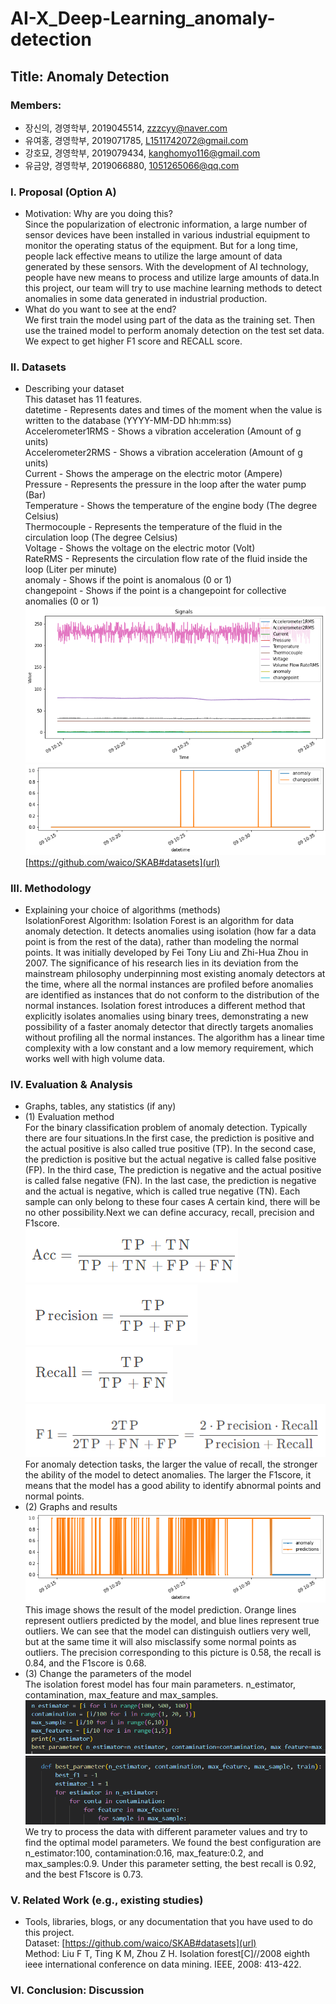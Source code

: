 # AI-X_Deep-Learning_anomaly-detection
## Title: Anomaly Detection
### Members: 
- 장신의, 경영학부, 2019045514, zzzcyy@naver.com
- 유여홍, 경영학부, 2019071785, L1511742072@gmail.com
- 강호묘, 경영학부, 2019079434, kanghomyo116@gmail.com
- 유금양, 경영학부, 2019066880, 1051265066@qq.com
### I. Proposal (Option A) 
- Motivation: Why are you doing this?   
Since the popularization of electronic information, a large number of sensor devices have been installed in various industrial equipment to monitor the operating status of the equipment. But for a long time, people lack effective means to utilize the large amount of data generated by these sensors. With the development of AI technology, people have new means to process and utilize large amounts of data.In this project, our team will try to use machine learning methods to detect anomalies in some data generated in industrial production.
- What do you want to see at the end?  
We first train the model using part of the data as the training set. Then use the trained model to perform anomaly detection on the test set data. We expect to get higher F1 score and RECALL score.

### II. Datasets 
- Describing your dataset  
This dataset has 11 features.  
datetime - Represents dates and times of the moment when the value is written to the database (YYYY-MM-DD hh:mm:ss)  
Accelerometer1RMS - Shows a vibration acceleration (Amount of g units)  
Accelerometer2RMS - Shows a vibration acceleration (Amount of g units)  
Current - Shows the amperage on the electric motor (Ampere)  
Pressure - Represents the pressure in the loop after the water pump (Bar)  
Temperature - Shows the temperature of the engine body (The degree Celsius)  
Thermocouple - Represents the temperature of the fluid in the circulation loop (The degree Celsius)  
Voltage - Shows the voltage on the electric motor (Volt)  
RateRMS - Represents the circulation flow rate of the fluid inside the loop (Liter per minute)  
anomaly - Shows if the point is anomalous (0 or 1)  
changepoint - Shows if the point is a changepoint for collective anomalies (0 or 1)  
![image](https://github.com/zzzcyy/AI-X_Deep-Learning_anomaly-detection/blob/main/img/data.png)  
![image](https://github.com/zzzcyy/AI-X_Deep-Learning_anomaly-detection/blob/main/img/anomaly_display.png)
[https://github.com/waico/SKAB#datasets](url)
### III. Methodology
- Explaining your choice of algorithms (methods)  
IsolationForest Algorithm: Isolation Forest is an algorithm for data anomaly detection. It detects anomalies using isolation (how far a data point is from the rest of the data), rather than modeling the normal points. It was initially developed by Fei Tony Liu and Zhi-Hua Zhou in 2007. The significance of his research lies in its deviation from the mainstream philosophy underpinning most existing anomaly detectors at the time, where all the normal instances are profiled before anomalies are identified as instances that do not conform to the distribution of the normal instances. Isolation forest introduces a different method that explicitly isolates anomalies using binary trees, demonstrating a new possibility of a faster anomaly detector that directly targets anomalies without profiling all the normal instances. The algorithm has a linear time complexity with a low constant and a low memory requirement, which works well with high volume data.

### IV. Evaluation & Analysis
- Graphs, tables, any statistics (if any)
- (1) Evaluation method  
For the binary classification problem of anomaly detection. Typically there are four situations.In the first case, the prediction is positive and the actual positive is also called true positive (TP). In the second case, the prediction is positive but the actual negative is called false positive (FP). In the third case, The prediction is negative and the actual positive is called false negative (FN). In the last case, the prediction is negative and the actual is negative, which is called true negative (TN). Each sample can only belong to these four cases A certain kind, there will be no other possibility.Next we can define accuracy, recall, precision and F1score.  
![image](https://github.com/zzzcyy/AI-X_Deep-Learning_anomaly-detection/blob/main/img/accuracy.PNG)  
![image](https://github.com/zzzcyy/AI-X_Deep-Learning_anomaly-detection/blob/main/img/precision.PNG)  
![image](https://github.com/zzzcyy/AI-X_Deep-Learning_anomaly-detection/blob/main/img/recall.PNG)  
![image](https://github.com/zzzcyy/AI-X_Deep-Learning_anomaly-detection/blob/main/img/f1.PNG)  
For anomaly detection tasks, the larger the value of recall, the stronger the ability of the model to detect anomalies. The larger the F1score, it means that the model has a good ability to identify abnormal points and normal points.  
- (2) Graphs and results  
![image](https://github.com/zzzcyy/AI-X_Deep-Learning_anomaly-detection/blob/main/img/result.png)  
This image shows the result of the model prediction. Orange lines represent outliers predicted by the model, and blue lines represent true outliers. We can see that the model can distinguish outliers very well, but at the same time it will also misclassify some normal points as outliers. The precision corresponding to this picture is 0.58, the recall is 0.84, and the F1score is 0.68.  
- (3) Change the parameters of the model  
The isolation forest model has four main parameters. n_estimator, contamination, max_feature and max_samples.
![image](https://github.com/zzzcyy/AI-X_Deep-Learning_anomaly-detection/blob/main/img/parameters.PNG)  
![image](https://github.com/zzzcyy/AI-X_Deep-Learning_anomaly-detection/blob/main/img/search_model.PNG)  
We try to process the data with different parameter values and try to find the optimal model parameters. We found the best configuration are n_estimator:100, contamination:0.16, max_feature:0.2, and max_samples:0.9. Under this parameter setting, the best recall is 0.92, and the best F1score is 0.73.

### V. Related Work (e.g., existing studies)
- Tools, libraries, blogs, or any documentation that you have used to do this project.  
Dataset: [https://github.com/waico/SKAB#datasets](url)  
Method: Liu F T, Ting K M, Zhou Z H. Isolation forest[C]//2008 eighth ieee international conference on data mining. IEEE, 2008: 413-422.
### VI. Conclusion: Discussion
